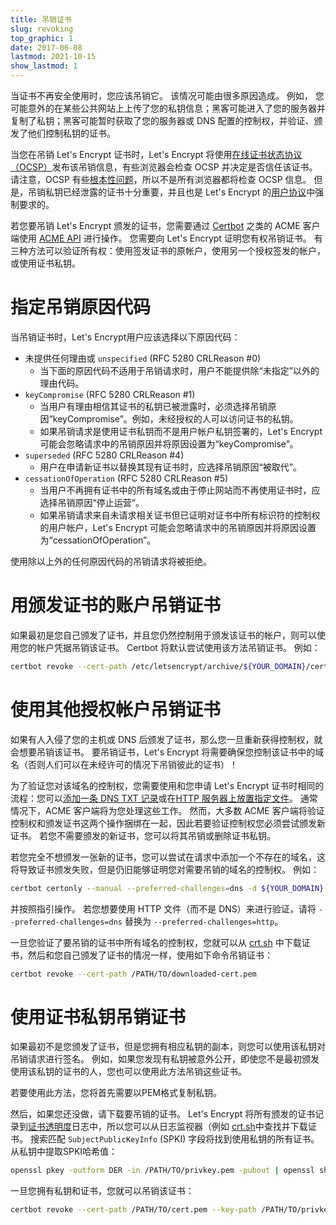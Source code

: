 ```yaml
---
title: 吊销证书
slug: revoking
top_graphic: 1
date: 2017-06-08
lastmod: 2021-10-15
show_lastmod: 1
---
```



当证书不再安全使用时，您应该吊销它。 该情况可能由很多原因造成。 例如， 您可能意外的在某些公共网站上上传了您的私钥信息；黑客可能进入了您的服务器并复制了私钥；黑客可能暂时获取了您的服务器或 DNS 配置的控制权，并验证、颁发了他们控制私钥的证书。

当您在吊销 Let's Encrypt 证书时，Let's Encrypt 将使用[在线证书状态协议（OCSP）](https://en.wikipedia.org/wiki/Online_Certificate_Status_Protocol)发布该吊销信息，有些浏览器会检查 OCSP 并决定是否信任该证书。 请注意，OCSP 有些[根本性问题](https://www.imperialviolet.org/2011/03/18/revocation.html)，所以不是所有浏览器都将检查 OCSP 信息。 但是，吊销私钥已经泄露的证书十分重要，并且也是 Let's Encrypt 的[用户协议](/repository)中强制要求的。

若您要吊销 Let's Encrypt 颁发的证书，您需要通过 [Certbot](https://certbot.eff.org/) 之类的 ACME 客户端使用 [ACME API](https://github.com/letsencrypt/boulder/blob/master/docs/acme-divergences.md) 进行操作。 您需要向 Let's Encrypt 证明您有权吊销证书。 有三种方法可以验证所有权：使用签发证书的原帐户，使用另一个授权签发的帐户，或使用证书私钥。

# 指定吊销原因代码

当吊销证书时，Let's Encrypt用户应该选择以下原因代码：

* 未提供任何理由或 `unspecified` (RFC 5280 CRLReason #0)
  - 当下面的原因代码不适用于吊销请求时，用户不能提供除“未指定”以外的理由代码。
* `keyCompromise` (RFC 5280 CRLReason #1)
  - 当用户有理由相信其证书的私钥已被泄露时，必须选择吊销原因“keyCompromise”。例如，未经授权的人可以访问证书的私钥。
  - 如果吊销请求是使用证书私钥而不是用户帐户私钥签署的，Let's Encrypt 可能会忽略请求中的吊销原因并将原因设置为“keyCompromise”。
* `superseded` (RFC 5280 CRLReason #4)
  - 用户在申请新证书以替换其现有证书时，应选择吊销原因“被取代”。
* `cessationOfOperation` (RFC 5280 CRLReason #5)
  - 当用户不再拥有证书中的所有域名或由于停止网站而不再使用证书时，应选择吊销原因“停止运营”。
  - 如果吊销请求来自未请求相关证书但已证明对证书中所有标识符的控制权的用户帐户，Let's Encrypt 可能会忽略请求中的吊销原因并将原因设置为“cessationOfOperation”。

使用除以上外的任何原因代码的吊销请求将被拒绝。

# 用颁发证书的账户吊销证书

如果最初是您自己颁发了证书，并且您仍然控制用于颁发该证书的帐户，则可以使用您的帐户凭据吊销该证书。 Certbot 将默认尝试使用该方法吊销证书。 例如：

```bash
certbot revoke --cert-path /etc/letsencrypt/archive/${YOUR_DOMAIN}/cert1.pem
```

# 使用其他授权帐户吊销证书

如果有人入侵了您的主机或 DNS 后颁发了证书，那么您一旦重新获得控制权，就会想要吊销该证书。 要吊销证书，Let's Encrypt 将需要确保您控制该证书中的域名（否则人们可以在未经许可的情况下吊销彼此的证书）！

为了验证您对该域名的控制权，您需要使用和您申请 Let's Encrypt 证书时相同的流程：您可以[添加一条 DNS TXT 记录](https://tools.ietf.org/html/rfc8555#section-8.4)或在[HTTP 服务器上放置指定文件](https://tools.ietf.org/html/rfc8555#section-8.3)。 通常情况下，ACME 客户端将为您处理这些工作。 然而，大多数 ACME 客户端将验证控制权和颁发证书这两个操作捆绑在一起，因此若要验证控制权您必须尝试颁发新证书。 若您不需要颁发的新证书，您可以将其吊销或删除证书私钥。

若您完全不想颁发一张新的证书，您可以尝试在请求中添加一个不存在的域名，这将导致证书颁发失败，但是仍旧能够证明您对需要吊销的域名的控制权。 例如：

```bash
certbot certonly --manual --preferred-challenges=dns -d ${YOUR_DOMAIN} -d nonexistent.${YOUR_DOMAIN}
```

并按照指引操作。 若您想要使用 HTTP 文件（而不是 DNS）来进行验证，请将 `--preferred-challenges=dns` 替换为 `--preferred-challenges=http`。

一旦您验证了要吊销的证书中所有域名的控制权，您就可以从 [crt.sh](https://crt.sh/) 中下载证书，然后和您自己颁发了证书的情况一样，使用如下命令吊销证书：

```bash
certbot revoke --cert-path /PATH/TO/downloaded-cert.pem
```

# 使用证书私钥吊销证书

如果最初不是您颁发了证书，但是您拥有相应私钥的副本，则您可以使用该私钥对吊销请求进行签名。 例如，如果您发现有私钥被意外公开，即使您不是最初颁发使用该私钥的证书的人，您也可以使用此方法吊销这些证书。

若要使用此方法，您将首先需要以PEM格式复制私钥。

然后，如果您还没做，请下载要吊销的证书。 Let's Encrypt 将所有颁发的证书记录到[证书透明度](https://www.certificate-transparency.org/)日志中，所以您可以从日志监视器（例如 [crt.sh](https://crt.sh/)中查找并下载证书。 搜索匹配 `SubjectPublicKeyInfo` (SPKI) 字段将找到使用私钥的所有证书。 从私钥中提取SPKI哈希值：
```bash
openssl pkey -outform DER -in /PATH/TO/privkey.pem -pubout | openssl sha256
```

一旦您拥有私钥和证书，您就可以吊销该证书：

```bash
certbot revoke --cert-path /PATH/TO/cert.pem --key-path /PATH/TO/privkey.pem --reason keyCompromise
```

